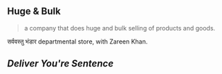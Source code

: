 ## Huge & Bulk
> a company that does huge and bulk selling of products and goods.

सर्ववस्तु भंडार
departmental store, with Zareen Khan.

*Deliver You're Sentence*
-------------------------
